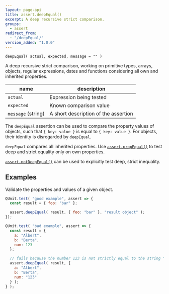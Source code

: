 ```yaml
---
layout: page-api
title: assert.deepEqual()
excerpt: A deep recursive strict comparison.
groups:
  - assert
redirect_from:
  - "/deepEqual/"
version_added: "1.0.0"
---
```


`deepEqual( actual, expected, message = "" )`

A deep recursive strict comparison, working on primitive types, arrays, objects, regular expressions, dates and functions considering all own and inherited properties.

| name | description |
|------|-------------|
| `actual` | Expression being tested |
| `expected` | Known comparison value |
| `message` (string) | A short description of the assertion |

The `deepEqual` assertion can be used to compare the property values of objects, such that `{ key: value }` is equal to `{ key: value }`. For objects, their identity is disregarded by `deepEqual`.

`deepEqual` compares all inherited properties. Use [`assert.propEqual()`](./propEqual.md) to test deep and strict equality only on own properties.

[`assert.notDeepEqual()`](./notDeepEqual.md) can be used to explicitly test deep, strict inequality.

## Examples

Validate the properties and values of a given object.

```js
QUnit.test( "good example", assert => {
  const result = { foo: "bar" };

  assert.deepEqual( result, { foo: "bar" }, "result object" );
});
```

```js
QUnit.test( "bad example", assert => {
  const result = {
    a: "Albert",
    b: "Berta",
    num: 123
  };

  // fails because the number 123 is not strictly equal to the string "123".
  assert.deepEqual( result, {
    a: "Albert",
    b: "Berta",
    num: "123"
  } );
} );
```
